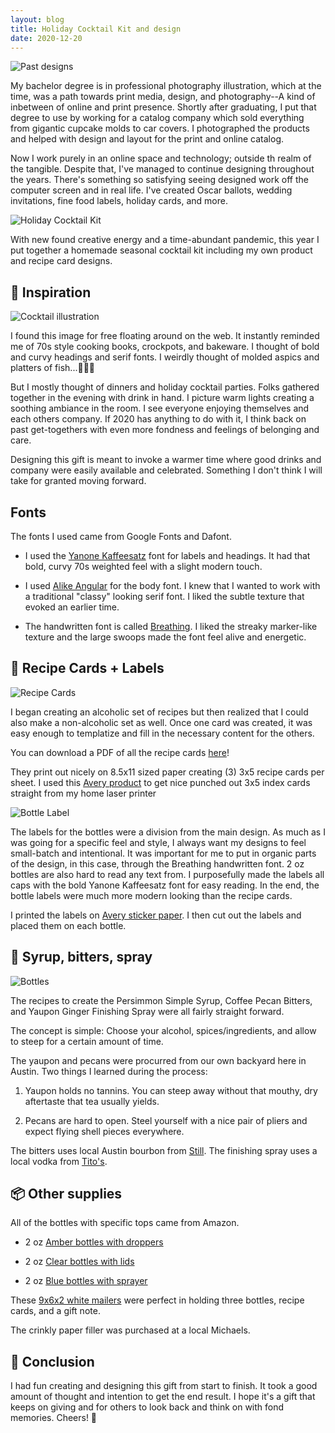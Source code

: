 ```yaml
---
layout: blog
title: Holiday Cocktail Kit and design
date: 2020-12-20
---
```

<img class="responsive-img" src="/images/uploads/2020-12-20-holiday_1.jpg" alt="Past designs" />

My bachelor degree is in professional photography illustration, which at the time, was a path towards print media, design, and photography--A kind of inbetween of online and print presence. Shortly after graduating, I put that degree to use by working for a catalog company which sold everything from gigantic cupcake molds to car covers. I photographed the products and helped with design and layout for the print and online catalog. 

Now I work purely in an online space and technology; outside th realm of the tangible. Despite that, I've managed to continue designing throughout the years. There's something so satisfying seeing designed work off the computer screen and in real life. I've created Oscar ballots, wedding invitations, fine food labels, holiday cards, and more.

<img class="responsive-img" src="/images/uploads/2020-12-20-holiday_3.jpg" alt="Holiday Cocktail Kit" />

With new found creative energy and a time-abundant pandemic, this year I put together a homemade seasonal cocktail kit including my own product and recipe card designs.

## 🥫 Inspiration

<img class="responsive-img-no-shadow" src="/images/uploads/2020-12-20-illustration.png" alt="Cocktail illustration" />

I found this image for free floating around on the web. It instantly reminded me of 70s style cooking books, crockpots, and bakeware. I thought of bold and curvy headings and serif fonts. I weirdly thought of molded aspics and platters of fish...🤷🏻‍♀️

But I mostly thought of dinners and holiday cocktail parties. Folks gathered together in the evening with drink in hand. I picture warm lights creating a soothing ambiance in the room. I see everyone enjoying themselves and each others company. If 2020 has anything to do with it, I think back on past get-togethers with even more fondness and feelings of belonging and care.

Designing this gift is meant to invoke a warmer time where good drinks and company were easily available and celebrated. Something I don't think I will take for granted moving forward.

## Fonts

The fonts I used came from Google Fonts and Dafont.

* I used the [Yanone Kaffeesatz](https://fonts.google.com/specimen/Yanone+Kaffeesatz) font for labels and headings. It had that bold, curvy 70s weighted feel with a slight modern touch.

* I used [Alike Angular](https://fonts.google.com/specimen/Alike+Angular) for the body font. I knew that I wanted to work with a traditional "classy" looking serif font. I liked the subtle texture that evoked an earlier time.

* The handwritten font is called [Breathing](https://www.dafont.com/breathing.font). I liked the streaky marker-like texture and the large swoops made the font feel alive and energetic.

## 🥃 Recipe Cards + Labels

<img class="responsive-img-no-shadow" src="/images/uploads/2020-12-20-recipes.jpg" alt="Recipe Cards" />

I began creating an alcoholic set of recipes but then realized that I could also make a non-alcoholic set as well. Once one card was created, it was easy enough to templatize and fill in the necessary content for the others.

You can download a PDF of all the recipe cards <a href="/images/uploads/2020-12-20-holiday-cocktail-recipes.pdf" target="_blank">here</a>! 

They print out nicely on 8.5x11 sized paper creating (3) 3x5 recipe cards per sheet. I used this [Avery product](https://www.amazon.com/gp/product/B00006HPWA/ref=ppx_yo_dt_b_asin_title_o06_s01?ie=UTF8&psc=1) to get nice punched out 3x5 index cards straight from my home laser printer

<img class="responsive-img-no-shadow" src="/images/uploads/2020-12-20-bottle_label.jpg" alt="Bottle Label" />

The labels for the bottles were a division from the main design. As much as I was going for a specific feel and style, I always want my designs to feel small-batch and intentional. It was important for me to put in organic parts of the design, in this case, through the Breathing handwritten font. 2 oz bottles are also hard to read any text from. I purposefully made the labels all caps with the bold Yanone Kaffeesatz font for easy reading. In the end, the bottle labels were much more modern looking than the recipe cards.

I printed the labels on [Avery sticker paper](https://www.amazon.com/gp/product/B074PLFZNG/ref=ppx_yo_dt_b_asin_title_o06_s01?ie=UTF8&psc=1). I then cut out the labels and placed them on each bottle.

## 🍯 Syrup, bitters, spray

<img class="responsive-img" src="/images/uploads/2020-12-20-holiday_2.JPG" alt="Bottles" />

The recipes to create the Persimmon Simple Syrup, Coffee Pecan Bitters, and Yaupon Ginger Finishing Spray were all fairly straight forward.

The concept is simple: Choose your alcohol, spices/ingredients, and allow to steep for a certain amount of time.

The yaupon and pecans were procurred from our own backyard here in Austin. Two things I learned during the process:

1. Yaupon holds no tannins. You can steep away without that mouthy, dry aftertaste that tea usually yields.

2. Pecans are hard to open. Steel yourself with a nice pair of pliers and expect flying shell pieces everywhere.

The bitters uses local Austin bourbon from [Still](https://stillaustin.com/booze/archive/bourbon-whiskey-first-batch/). The finishing spray uses a local vodka from [Tito's](https://www.titosvodka.com/).

## 📦 Other supplies

All of the bottles with specific tops came from Amazon.

* 2 oz [Amber bottles with droppers](https://www.amazon.com/gp/product/B00V73OA6O/ref=ppx_yo_dt_b_asin_title_o06_s03?ie=UTF8&psc=1)

* 2 oz [Clear bottles with lids](https://www.amazon.com/gp/product/B088R6QXPC/ref=ppx_yo_dt_b_asin_title_o06_s01?ie=UTF8&psc=1)

* 2 oz [Blue bottles with sprayer](https://www.amazon.com/gp/product/B073DYSCX5/ref=ppx_yo_dt_b_asin_title_o06_s00?ie=UTF8&psc=1)

These [9x6x2 white mailers](https://www.amazon.com/gp/product/B08GC96SFH/ref=ppx_yo_dt_b_asin_title_o06_s02?ie=UTF8&psc=1) were perfect in holding three bottles, recipe cards, and a gift note.

The crinkly paper filler was purchased at a local Michaels.

## 🎄 Conclusion

I had fun creating and designing this gift from start to finish. It took a good amount of thought and intention to get the end result. I hope it's a gift that keeps on giving and for others to look back and think on with fond memories. Cheers! 🥂